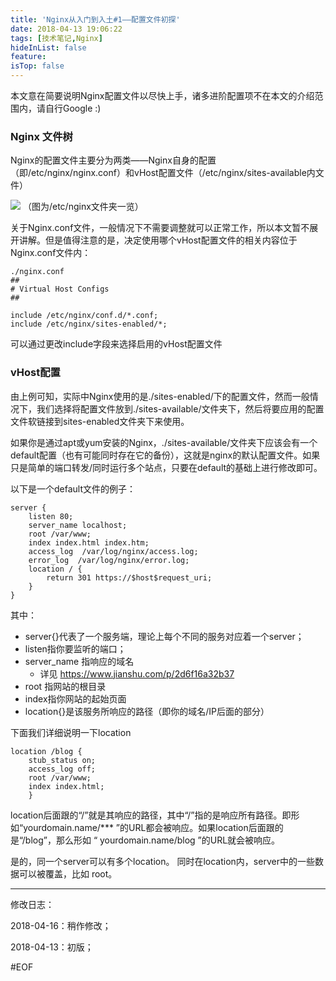 ```yaml
---
title: 'Nginx从入门到入土#1——配置文件初探'
date: 2018-04-13 19:06:22
tags: [技术笔记,Nginx]
hideInList: false
feature: 
isTop: false
---
```


本文意在简要说明Nginx配置文件以尽快上手，诸多进阶配置项不在本文的介绍范围内，请自行Google :)

### Nginx 文件树

Nginx的配置文件主要分为两类——Nginx自身的配置（即/etc/nginx/nginx.conf）和vHost配置文件（/etc/nginx/sites-available内文件）

![](https://i.loli.net/2018/04/13/5ad0932aba39d.png)
（图为/etc/nginx文件夹一览）

<!-- more -->

关于Nginx.conf文件，一般情况下不需要调整就可以正常工作，所以本文暂不展开讲解。但是值得注意的是，决定使用哪个vHost配置文件的相关内容位于Nginx.conf文件内：

```
./nginx.conf
##
# Virtual Host Configs
##

include /etc/nginx/conf.d/*.conf;
include /etc/nginx/sites-enabled/*;
```

可以通过更改include字段来选择启用的vHost配置文件

### vHost配置

由上例可知，实际中Nginx使用的是./sites-enabled/下的配置文件，然而一般情况下，我们选择将配置文件放到./sites-available/文件夹下，然后将要应用的配置文件软链接到sites-enabled文件夹下来使用。

如果你是通过apt或yum安装的Nginx，./sites-available/文件夹下应该会有一个default配置（也有可能同时存在它的备份），这就是nginx的默认配置文件。如果只是简单的端口转发/同时运行多个站点，只要在default的基础上进行修改即可。

以下是一个default文件的例子：

```
server {
	listen 80;
	server_name localhost;
	root /var/www;
	index index.html index.htm;
	access_log  /var/log/nginx/access.log;
    error_log  /var/log/nginx/error.log;
	location / {
		return 301 https://$host$request_uri;
	}
}
```
其中：
* server{}代表了一个服务端，理论上每个不同的服务对应着一个server；
* listen指你要监听的端口；
* server_name 指响应的域名
    * 详见 https://www.jianshu.com/p/2d6f16a32b37
* root 指网站的根目录
* index指你网站的起始页面
* location{}是该服务所响应的路径（即你的域名/IP后面的部分）

下面我们详细说明一下location 
```
location /blog {
    stub_status on;
    access_log off;
    root /var/www;
    index index.html;
    }
```
location后面跟的“/”就是其响应的路径，其中“/”指的是响应所有路径。即形如“yourdomain.name/\*\*\* ”的URL都会被响应。如果location后面跟的是“/blog”，那么形如 “ yourdomain.name/blog ”的URL就会被响应。

是的，同一个server可以有多个location。
同时在location内，server中的一些数据可以被覆盖，比如 root。



---
修改日志：

2018-04-16：稍作修改；

2018-04-13：初版；

\#EOF

